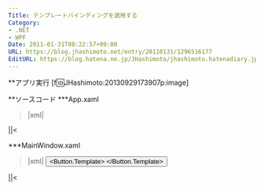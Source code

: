```yaml
---
Title: テンプレートバインディングを適用する
Category:
- .NET
- WPF
Date: 2011-01-31T08:22:57+09:00
URL: https://blog.jhashimoto.net/entry/20110131/1296516177
EditURL: https://blog.hatena.ne.jp/JHashimoto/jhashimoto.hatenadiary.jp/atom/entry/12921228815717258202
---
```


**アプリ実行
[f:id:JHashimoto:20130929173907p:image]

**ソースコード
***App.xaml
>|xml|
<Application x:Class="HelloWorld.App"
             xmlns="http://schemas.microsoft.com/winfx/2006/xaml/presentation"
             xmlns:x="http://schemas.microsoft.com/winfx/2006/xaml"
             StartupUri="MainWindow.xaml">
</Application>
||<

***MainWindow.xaml
>|xml|
<Window x:Class="HelloWorld.MainWindow"
        xmlns="http://schemas.microsoft.com/winfx/2006/xaml/presentation"
        xmlns:x="http://schemas.microsoft.com/winfx/2006/xaml"
        Title="MainWindow" Height="350" Width="525">
    <!-- ボタンのForegroundを変更すると、TempalteのTextBlockのForegroundが連動して変わる -->
    <Button
        Width="80"
        Height="30"
        Foreground="Red">
        <Button.Template>
            <ControlTemplate TargetType="{x:Type Button}">
                <Border BorderBrush="Black" BorderThickness="3">
                    <TextBlock
                        Text="ボタン"
                        Foreground="{TemplateBinding Property=Foreground}"
                        HorizontalAlignment="Center"
                        VerticalAlignment="Center"/>
                </Border>
            </ControlTemplate>
        </Button.Template>
    </Button>
</Window>
||<
